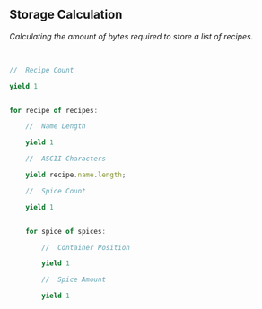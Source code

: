 ## Storage Calculation

*Calculating the amount of bytes required to store a list of recipes.*

<br>

```js
//  Recipe Count

yield 1


for recipe of recipes:

    //  Name Length

    yield 1

    //  ASCII Characters

    yield recipe.name.length;

    //  Spice Count

    yield 1


    for spice of spices:

        //  Container Position

        yield 1

        //  Spice Amount

        yield 1
```
